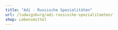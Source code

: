 ```yaml
---
title: "Adi - Russische Spezialitäten"
url: /ludwigsburg/adi-russische-spezialitaeten/
shop: Lebensmittel
---
```

